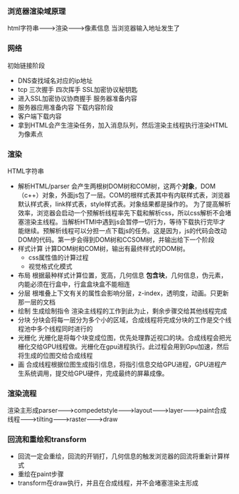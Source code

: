 ### 浏览器渲染域原理
html字符串--->渲染--->像素信息
当浏览器输入地址发生了
### 网络
初始链接阶段
* DNS查找域名对应的ip地址
* tcp 三次握手  四次挥手
SSL加密协议秘钥匙
* 进入SSL加密协议协商握手
服务器准备内容
* 服务器应用准备内容
下载内容阶段
* 客户端下载内容
* 拿到HTML会产生渲染任务，加入消息队列，然后渲染主线程执行渲染HTML为像素点
### 渲染
HTML字符串
* 解析HTML/parser
会产生两根树DOM树和COM树，这两个**对象**，DOM（c++）对象，外面js包了一层。COM的根样式表其中有内联样式表，浏览器默认样式表，link样式表，style样式表。对象结果都是操作的。
为了提高解析效率，浏览器会启动一个预解析线程率先下载和解析css，所以css解析不会堵塞渲染主线程。当解析HTMl中遇到js会暂停一切行为，等待下载执行完毕才能继续。预解析线程可以分担一点下载js的任务。这是因为，js的代码会改动DOM的代码。第一步会得到DOM树和CCSOM树，并输出给下一个阶段
* 样式计算
计算DOM树和COM树，输出有最终样式的DOM树。
  + css属性值的计算过程
  + 视觉格式化模式
* 布局
根据最种样式计算位置，宽高，几何信息
**包含块**，几何信息，伪元素，内能必须在行盒中，行盒盒块盒不能相连
* 分层
根堆叠上下文有关的属性会影响分层，z-index，透明度，动画。只更新那一层的文档
* 绘制
生成绘制指令
渲染主线程的工作到此为止，剩余步骤交给其他线程完成
* 分块
分块会将每一层分为多个小的区域，合成线程将完成分块的工作是交个线程池中多个线程同时进行的
* 光栅化
光栅化是将每个块变成位图，优先处理靠近视口的块。合成线程会把光栅化交给GPU线程做。光栅化在gpu进程执行。此过程会用到Gpu加速，然后将生成的位图交给合成线程
* 画
合成线程根据位图生成指引信息，将指引信息交给GPU进程，GPU进程产生系统调用，提交给GPU硬件，完成最终的屏幕成像。
### 渲染流程
渲染主形成parser--->compedetstyle--->layout--->layer--->paint合成线程--->tilting--->raster--->draw
### 回流和重绘和transform
* 回流一定会重绘，回流的开销打，几何信息的触发浏览器的回流将重新计算样式
* 重绘在paint步骤
* transform在draw执行，并且在合成线程，并不会堵塞渲染主形成



